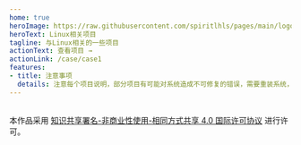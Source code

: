 ```yaml
---
home: true
heroImage: https://raw.githubusercontent.com/spiritlhls/pages/main/logo.jpg
heroText: Linux相关项目
tagline: 与Linux相关的一些项目
actionText: 查看项目 →
actionLink: /case/case1
features:
- title: 注意事项
  details: 注意每个项目说明，部分项目有可能对系统造成不可修复的错误，需要重装系统，请仔细查看说明
---  
```

<br />本作品采用 <a rel="license" href="http://creativecommons.org/licenses/by-nc-sa/4.0/">知识共享署名-非商业性使用-相同方式共享 4.0 国际许可协议</a> 进行许可。
